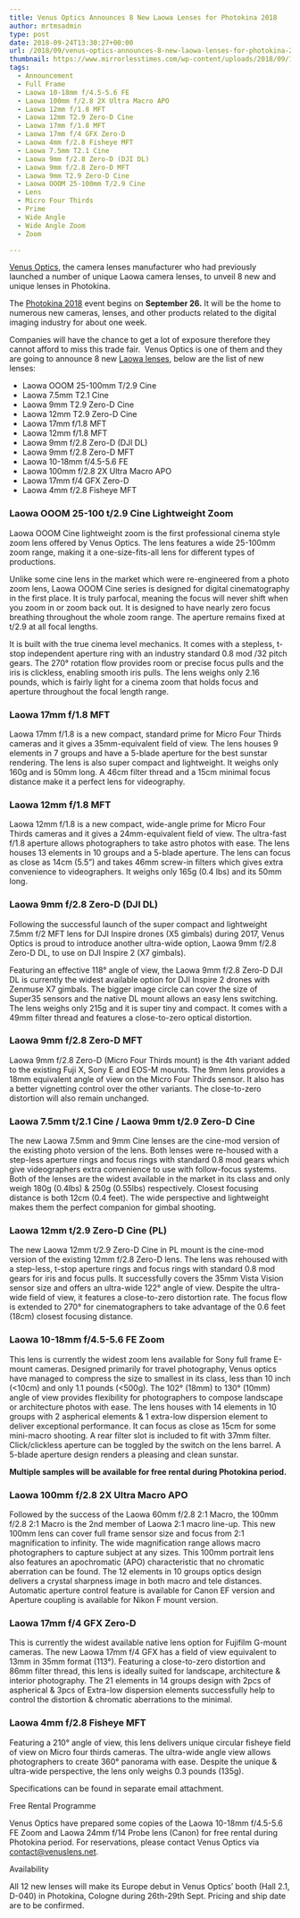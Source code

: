 ```yaml
---
title: Venus Optics Announces 8 New Laowa Lenses for Photokina 2018
author: mrtmsadmin
type: post
date: 2018-09-24T13:30:27+00:00
url: /2018/09/venus-optics-announces-8-new-laowa-lenses-for-photokina-2018/
thumbnail: https://www.mirrorlesstimes.com/wp-content/uploads/2018/09/10-new-Laowa-lenses-in-Photokina.jpg
tags:
  - Announcement
  - Full Frame
  - Laowa 10-18mm f/4.5-5.6 FE
  - Laowa 100mm f/2.8 2X Ultra Macro APO
  - Laowa 12mm f/1.8 MFT
  - Laowa 12mm T2.9 Zero-D Cine
  - Laowa 17mm f/1.8 MFT
  - Laowa 17mm f/4 GFX Zero-D
  - Laowa 4mm f/2.8 Fisheye MFT
  - Laowa 7.5mm T2.1 Cine
  - Laowa 9mm f/2.8 Zero-D (DJI DL)
  - Laowa 9mm f/2.8 Zero-D MFT
  - Laowa 9mm T2.9 Zero-D Cine
  - Laowa OOOM 25-100mm T/2.9 Cine
  - Lens
  - Micro Four Thirds
  - Prime
  - Wide Angle
  - Wide Angle Zoom
  - Zoom

---
```

<a href="https://www.mirrorlesstimes.com/category/venus-optics/" target="_blank" rel="noopener">Venus Optics</a>, the camera lenses manufacturer who had previously launched a number of unique Laowa camera lenses, to unveil 8 new and unique lenses in Photokina.

The [Photokina 2018][1] event begins on **September 26.** It will be the home to numerous new cameras, lenses, and other products related to the digital imaging industry for about one week.

Companies will have the chance to get a lot of exposure therefore they cannot afford to miss this trade fair.  Venus Optics is one of them and they are going to announce 8 new <a href="https://www.dailycameranews.com/category/laowa/" target="_blank" rel="noopener">Laowa lenses</a>, below are the list of new lenses:

  * Laowa OOOM 25-100mm T/2.9 Cine
  * Laowa 7.5mm T2.1 Cine
  * Laowa 9mm T2.9 Zero-D Cine
  * Laowa 12mm T2.9 Zero-D Cine
  * Laowa 17mm f/1.8 MFT
  * Laowa 12mm f/1.8 MFT
  * Laowa 9mm f/2.8 Zero-D (DJI DL)
  * Laowa 9mm f/2.8 Zero-D MFT
  * Laowa 10-18mm f/4.5-5.6 FE
  * Laowa 100mm f/2.8 2X Ultra Macro APO
  * Laowa 17mm f/4 GFX Zero-D
  * Laowa 4mm f/2.8 Fisheye MFT

<!--more-->

### Laowa OOOM 25-100 t/2.9 Cine Lightweight Zoom

Laowa OOOM Cine lightweight zoom is the first professional cinema style zoom lens offered by Venus Optics. The lens features a wide 25-100mm zoom range, making it a one-size-fits-all lens for different types of productions.

Unlike some cine lens in the market which were re-engineered from a photo zoom lens, Laowa OOOM Cine series is designed for digital cinematography in the first place. It is truly parfocal, meaning the focus will never shift when you zoom in or zoom back out. It is designed to have nearly zero focus breathing throughout the whole zoom range. The aperture remains fixed at t/2.9 at all focal lengths.

It is built with the true cinema level mechanics. It comes with a stepless, t-stop independent aperture ring with an industry standard 0.8 mod /32 pitch gears. The 270° rotation flow provides room or precise focus pulls and the iris is clickless, enabling smooth iris pulls. The lens weighs only 2.16 pounds, which is fairly light for a cinema zoom that holds focus and aperture throughout the focal length range.

### Laowa 17mm f/1.8 MFT

Laowa 17mm f/1.8 is a new compact, standard prime for Micro Four Thirds cameras and it gives a 35mm-equivalent field of view. The lens houses 9 elements in 7 groups and have a 5-blade aperture for the best sunstar rendering. The lens is also super compact and lightweight. It weighs only 160g and is 50mm long. A 46cm filter thread and a 15cm minimal focus distance make it a perfect lens for videography.

### Laowa 12mm f/1.8 MFT

Laowa 12mm f/1.8 is a new compact, wide-angle prime for Micro Four Thirds cameras and it gives a 24mm-equivalent field of view. The ultra-fast f/1.8 aperture allows photographers to take astro photos with ease. The lens houses 13 elements in 10 groups and a 5-blade aperture. The lens can focus as close as 14cm (5.5”) and takes 46mm screw-in filters which gives extra convenience to videographers. It weighs only 165g (0.4 lbs) and its 50mm long.

### Laowa 9mm f/2.8 Zero-D (DJI DL)

Following the successful launch of the super compact and lightweight 7.5mm f/2 MFT lens for DJI Inspire drones (X5 gimbals) during 2017, Venus Optics is proud to introduce another ultra-wide option, Laowa 9mm f/2.8 Zero-D DL, to use on DJI Inspire 2 (X7 gimbals).

Featuring an effective 118° angle of view, the Laowa 9mm f/2.8 Zero-D DJI DL is currently the widest available option for DJI Inspire 2 drones with Zenmuse X7 gimbals. The bigger image circle can cover the size of Super35 sensors and the native DL mount allows an easy lens switching. The lens weighs only 215g and it is super tiny and compact. It comes with a 49mm filter thread and features a close-to-zero optical distortion.

### Laowa 9mm f/2.8 Zero-D MFT

Laowa 9mm f/2.8 Zero-D (Micro Four Thirds mount) is the 4th variant added to the existing Fuji X, Sony E and EOS-M mounts. The 9mm lens provides a 18mm equivalent angle of view on the Micro Four Thirds sensor. It also has a better vignetting control over the other variants. The close-to-zero distortion will also remain unchanged.

### Laowa 7.5mm t/2.1 Cine / Laowa 9mm t/2.9 Zero-D Cine

The new Laowa 7.5mm and 9mm Cine lenses are the cine-mod version of the existing photo version of the lens. Both lenses were re-housed with a step-less aperture rings and focus rings with standard 0.8 mod gears which give videographers extra convenience to use with follow-focus systems. Both of the lenses are the widest available in the market in its class and only weigh 180g (0.4lbs) & 250g (0.55lbs) respectively. Closest focusing distance is both 12cm (0.4 feet). The wide perspective and lightweight makes them the perfect companion for gimbal shooting.

### Laowa 12mm t/2.9 Zero-D Cine (PL)

The new Laowa 12mm t/2.9 Zero-D Cine in PL mount is the cine-mod version of the existing 12mm f/2.8 Zero-D lens. The lens was rehoused with a step-less, t-stop aperture rings and focus rings with standard 0.8 mod gears for iris and focus pulls. It successfully covers the 35mm Vista Vision sensor size and offers an ultra-wide 122° angle of view. Despite the ultra-wide field of view, it features a close-to-zero distortion rate. The focus flow is extended to 270° for cinematographers to take advantage of the 0.6 feet (18cm) closest focusing distance.

### Laowa 10-18mm f/4.5-5.6 FE Zoom

This lens is currently the widest zoom lens available for Sony full frame E-mount cameras. Designed primarily for travel photography, Venus optics have managed to compress the size to smallest in its class, less than 10 inch (<10cm) and only 1.1 pounds (<500g). The 102° (18mm) to 130° (10mm) angle of view provides flexibility for photographers to compose landscape or architecture photos with ease. The lens houses with 14 elements in 10 groups with 2 aspherical elements & 1 extra-low dispersion element to deliver exceptional performance. It can focus as close as 15cm for some mini-macro shooting. A rear filter slot is included to fit with 37mm filter. Click/clickless aperture can be toggled by the switch on the lens barrel. A 5-blade aperture design renders a pleasing and clean sunstar.

**Multiple samples will be available for free rental during Photokina period.**

### Laowa 100mm f/2.8 2X Ultra Macro APO

Followed by the success of the Laowa 60mm f/2.8 2:1 Macro, the 100mm f/2.8 2:1 Macro is the 2nd member of Laowa 2:1 macro line-up. This new 100mm lens can cover full frame sensor size and focus from 2:1 magnification to infinity. The wide magnification range allows macro photographers to capture subject at any sizes. This 100mm portrait lens also features an apochromatic (APO) characteristic that no chromatic aberration can be found. The 12 elements in 10 groups optics design delivers a crystal sharpness image in both macro and tele distances. Automatic aperture control feature is available for Canon EF version and Aperture coupling is available for Nikon F mount version.

### Laowa 17mm f/4 GFX Zero-D

This is currently the widest available native lens option for Fujifilm G-mount cameras. The new Laowa 17mm f/4 GFX has a field of view equivalent to 13mm in 35mm format (113°). Featuring a close-to-zero distortion and 86mm filter thread, this lens is ideally suited for landscape, architecture & interior photography. The 21 elements in 14 groups design with 2pcs of aspherical & 3pcs of Extra-low dispersion elements successfully help to control the distortion & chromatic aberrations to the minimal.

### Laowa 4mm f/2.8 Fisheye MFT

Featuring a 210° angle of view, this lens delivers unique circular fisheye field of view on Micro four thirds cameras. The ultra-wide angle view allows photographers to create 360° panorama with ease. Despite the unique & ultra-wide perspective, the lens only weighs 0.3 pounds (135g).

Specifications can be found in separate email attachment.

Free Rental Programme

Venus Optics have prepared some copies of the Laowa 10-18mm f/4.5-5.6 FE Zoom and Laowa 24mm f/14 Probe lens (Canon) for free rental during Photokina period. For reservations, please contact Venus Optics via contact@venuslens.net.

Availability

All 12 new lenses will make its Europe debut in Venus Optics’ booth (Hall 2.1, D-040) in Photokina, Cologne during 26th-29th Sept. Pricing and ship date are to be confirmed.

 [1]: https://www.mirrorlesstimes.com/tag/photokina-2018/
